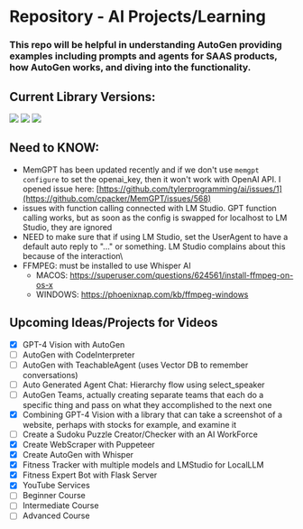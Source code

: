 # **Repository** - AI Projects/Learning
### This repo will be helpful in understanding AutoGen providing examples including prompts and agents for SAAS products, how AutoGen works, and diving into the functionality.

## Current Library Versions:
<a href="https://github.com/microsoft/autogen/tree/main"><img src="https://img.shields.io/badge/AutoGen-0.2.8-red"/></a>
<a href="https://lmstudio.ai/"><img src="https://img.shields.io/badge/LMStudio-0.2.10-purple"/></a>
<a href="https://github.com/cpacker/MemGPT"><img src="https://img.shields.io/badge/MemGPT-0.2.11-blue"/></a>

## Need to KNOW:
- MemGPT has been updated recently and if we don't use `memgpt configure` to set the openai_key, then it won't work with OpenAI API.  I opened issue here: [https://github.com/tylerprogramming/ai/issues/1](https://github.com/cpacker/MemGPT/issues/568)
- issues with function calling connected with LM Studio.  GPT function calling works, but as soon as the config is swapped for localhost to LM Studio, they are ignored
- NEED to make sure that if using LM Studio, set the UserAgent to have a default auto reply to "..." or something.  LM Studio complains about this because of the interaction\
- FFMPEG: must be installed to use Whisper AI
  - MACOS: https://superuser.com/questions/624561/install-ffmpeg-on-os-x
  - WINDOWS: https://phoenixnap.com/kb/ffmpeg-windows

## Upcoming Ideas/Projects for Videos
- [x] GPT-4 Vision with AutoGen
- [ ] AutoGen with CodeInterpreter
- [ ] AutoGen with TeachableAgent (uses Vector DB to remember conversations)
- [ ] Auto Generated Agent Chat: Hierarchy flow using select_speaker
- [ ] AutoGen Teams, actually creating separate teams that each do a specific thing and pass on what they accomplished to the next one
- [x] Combining GPT-4 Vision with a library that can take a screenshot of a website, perhaps with stocks for example, and examine it
- [ ] Create a Sudoku Puzzle Creator/Checker with an AI WorkForce
- [x] Create WebScraper with Puppeteer
- [x] Create AutoGen with Whisper
- [x] Fitness Tracker with multiple models and LMStudio for LocalLLM
- [x] Fitness Expert Bot with Flask Server
- [x] YouTube Services
- [ ] Beginner Course
- [ ] Intermediate Course
- [ ] Advanced Course